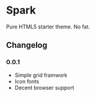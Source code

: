 Spark
=====

Pure HTML5 starter theme. No fat.

Changelog
--------

### 0.0.1
- Simple grid framwork
- Icon fonts
- Decent browser support



